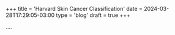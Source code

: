 +++
title = 'Harvard Skin Cancer Classification'
date = 2024-03-28T17:29:05-03:00
type = 'blog'
draft = true
+++


....
